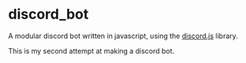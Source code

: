 # discord_bot

A modular discord bot written in javascript, using the [discord.js](https://discord.js.org) library.

This is my second attempt at making a discord bot.
